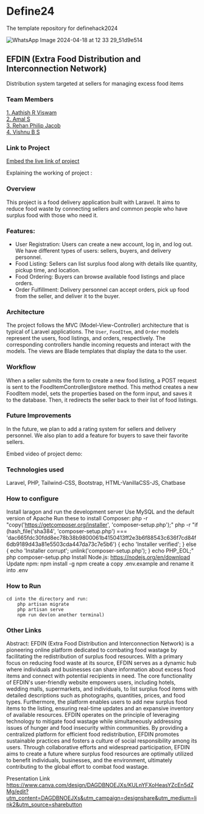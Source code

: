 # Define24

The template repository for definehack2024

![WhatsApp Image 2024-04-18 at 12 33 29_51d9e514](https://github.com/Definehack/Define24/assets/79042374/4d6c229a-5048-4ac9-bba6-c0e835e22097)

## EFDIN (Extra Food Distribution and Interconnection Network)

Distribution system targeted at sellers for managing excess food items

### Team Members

[1. Aathish R Viswam](https://github.com/Aathixh)  
[2. Amal S](https://github.com/RottenSpaceMan)  
[3. Rehan Philip Jacob](https://github.com/Rehanphilipjacob)  
[4. Vishnu B S](https://github.com/VandVi)

### Link to Project

[Embed the live link of project](live_link)

Explaining the working of project :

### Overview

This project is a food delivery application built with Laravel. It aims to reduce food waste by connecting sellers and common people who have surplus food with those who need it.

### Features:

-   User Registration: Users can create a new account, log in, and log out. We have different types of users: sellers, buyers, and delivery personnel.
-   Food Listing: Sellers can list surplus food along with details like quantity, pickup time, and location.
-   Food Ordering: Buyers can browse available food listings and place orders.
-   Order Fulfillment: Delivery personnel can accept orders, pick up food from the seller, and deliver it to the buyer.

### Architecture

The project follows the MVC (Model-View-Controller) architecture that is typical of Laravel applications. The `User`, `FoodItem`, and `Order` models represent the users, food listings, and orders, respectively. The corresponding controllers handle incoming requests and interact with the models. The views are Blade templates that display the data to the user.

### Workflow

When a seller submits the form to create a new food listing, a POST request is sent to the FoodItemController@store method. This method creates a new FoodItem model, sets the properties based on the form input, and saves it to the database. Then, it redirects the seller back to their list of food listings.

### Future Improvements

In the future, we plan to add a rating system for sellers and delivery personnel. We also plan to add a feature for buyers to save their favorite sellers.

Embed video of project demo:

### Technologies used

Laravel,
PHP,
Tailwind-CSS,
Bootstrap,
HTML-VanillaCSS-JS,
Chatbase

### How to configure

Install laragon and run the development server
Use MySQL and the default version of Apache
Run these to install Composer:
php -r "copy('https://getcomposer.org/installer', 'composer-setup.php');"
php -r "if (hash_file('sha384', 'composer-setup.php') === 'dac665fdc30fdd8ec78b38b9800061b4150413ff2e3b6f88543c636f7cd84f6db9189d43a81e5503cda447da73c7e5b6') { echo 'Installer verified'; } else { echo 'Installer corrupt'; unlink('composer-setup.php'); } echo PHP_EOL;"
php composer-setup.php
Install Node.js:
https://nodejs.org/en/download
Update npm:
npm install -g npm
create a copy .env.example and rename it into .env

### How to Run

    cd into the directory and run:
        php artisan migrate
        php artisan serve
        npm run dev(on another terminal)

### Other Links

Abstract:
EFDIN (Extra Food Distribution and Interconnection Network) is a pioneering online platform dedicated to combating food wastage by facilitating the redistribution of surplus food resources. With a primary focus on reducing food waste at its source, EFDIN serves as a dynamic hub where individuals and businesses can share information about excess food items and connect with potential recipients in need.
The core functionality of EFDIN's user-friendly website empowers users, including hotels, wedding malls, supermarkets, and individuals, to list surplus food items with detailed descriptions such as photographs, quantities, prices, and food types. Furthermore, the platform enables users to add new surplus food items to the listing, ensuring real-time updates and an expansive inventory of available resources.
EFDIN operates on the principle of leveraging technology to mitigate food wastage while simultaneously addressing issues of hunger and food insecurity within communities. By providing a centralized platform for efficient food redistribution, EFDIN promotes sustainable practices and fosters a culture of social responsibility among its users. Through collaborative efforts and widespread participation, EFDIN aims to create a future where surplus food resources are optimally utilized to benefit individuals, businesses, and the environment, ultimately contributing to the global effort to combat food wastage.

Presentation Link https://www.canva.com/design/DAGDBNOEJXs/KULnYFXoHeasYZcEn5dZMg/edit?utm_content=DAGDBNOEJXs&utm_campaign=designshare&utm_medium=link2&utm_source=sharebutton
